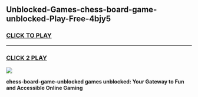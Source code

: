 
## Unblocked-Games-chess-board-game-unblocked-Play-Free-4bjy5
<h3>
<a href="https://premium76.site?title=chess-board-game-unblocked&ref=20M">CLICK TO PLAY</a></h3>
<hr>

<h3>
<a href="https://premium76.site?title=chess-board-game-unblocked&ref=20M">CLICK 2 PLAY</a>
  
</h3>

<a href="https://premium76.site?title=chess-board-game-unblocked&ref=19M"><img src="https://clearcache.store/games.png"></a>


**chess-board-game-unblocked games unblocked: Your Gateway to Fun and Accessible Online Gaming**
